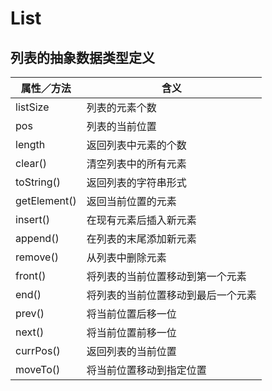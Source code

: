 # List

## 列表的抽象数据类型定义

属性／方法|含义
--------|----
listSize|列表的元素个数
pos|列表的当前位置
length|返回列表中元素的个数
clear()|清空列表中的所有元素
toString()|返回列表的字符串形式
getElement()|返回当前位置的元素
insert()|在现有元素后插入新元素
append()|在列表的末尾添加新元素
remove()|从列表中删除元素
front()|将列表的当前位置移动到第一个元素
end()|将列表的当前位置移动到最后一个元素
prev()|将当前位置后移一位
next()|将当前位置前移一位
currPos()|返回列表的当前位置
moveTo()|将当前位置移动到指定位置